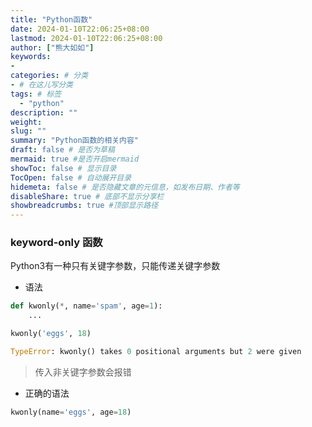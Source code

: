 ```yaml
---
title: "Python函数"
date: 2024-01-10T22:06:25+08:00
lastmod: 2024-01-10T22:06:25+08:00
author: ["熊大如如"]
keywords: 
- 
categories: # 分类
- # 在这儿写分类
tags: # 标签
  - "python"
description: ""
weight:
slug: ""
summary: "Python函数的相关内容"
draft: false # 是否为草稿
mermaid: true #是否开启mermaid
showToc: false # 显示目录
TocOpen: false # 自动展开目录
hidemeta: false # 是否隐藏文章的元信息，如发布日期、作者等
disableShare: true # 底部不显示分享栏
showbreadcrumbs: true #顶部显示路径
---
```


### keyword-only 函数
Python3有一种只有关键字参数，只能传递关键字参数
+ 语法
```python
def kwonly(*, name='spam', age=1):
    ...

kwonly('eggs', 18)

TypeError: kwonly() takes 0 positional arguments but 2 were given
```
> 传入非关键字参数会报错

+ 正确的语法
```python
kwonly(name='eggs', age=18)
```